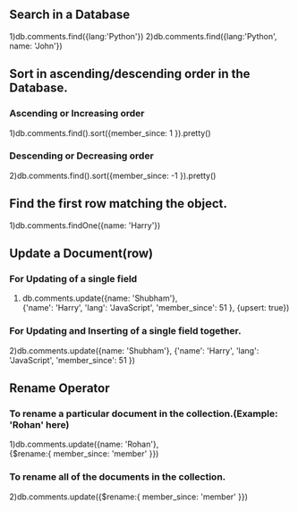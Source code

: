 ## Search in a Database

1)db.comments.find({lang:'Python'})
2)db.comments.find({lang:'Python', name: 'John'})

## Sort in ascending/descending order in the Database.

### Ascending or Increasing order

1)db.comments.find().sort({member_since: 1 }).pretty()

### Descending or Decreasing order

2)db.comments.find().sort({member_since: -1 }).pretty()

## Find the first row matching the object.

1)db.comments.findOne({name: 'Harry'})

## Update a Document(row)

### For Updating of a single field

1. db.comments.update({name: 'Shubham'},  
   {'name': 'Harry',
   'lang': 'JavaScript',
   'member_since': 51
   }, {upsert: true})

### For Updating and Inserting of a single field together.

2)db.comments.update({name: 'Shubham'},
{'name': 'Harry',
'lang': 'JavaScript',
'member_since': 51
})

## Rename Operator

### To rename a particular document in the collection.(Example: 'Rohan' here)

1)db.comments.update({name: 'Rohan'},  
{$rename:{
member_since: 'member'
}})

### To rename all of the documents in the collection.

2)db.comments.update({$rename:{
member_since: 'member'
}})
